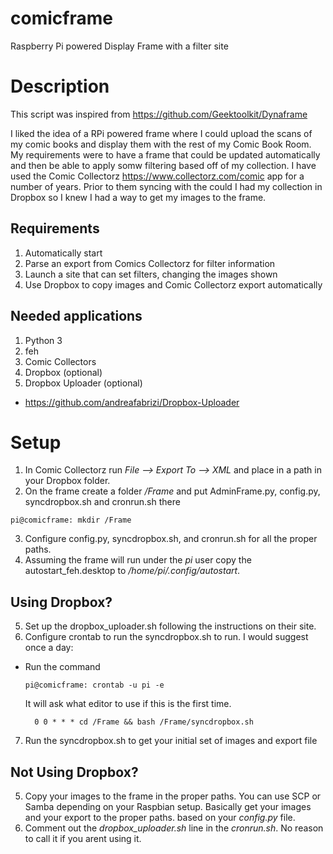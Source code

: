 # comicframe
Raspberry Pi powered Display Frame with a filter site

# Description
This script was inspired from https://github.com/Geektoolkit/Dynaframe

I liked the idea of a RPi powered frame where I could upload the scans of my comic books and display them with the rest of my Comic Book Room. My requirements were to have a frame that could be updated automatically and then be able to apply somw filtering based off of my collection. I have used the  Comic Collectorz https://www.collectorz.com/comic app for a number of years. Prior to them syncing with the could I had my collection in Dropbox so I knew I had a way to get my images to the frame.

## Requirements
1. Automatically start  
2. Parse an export from Comics Collectorz for filter information
3. Launch a site that can set filters, changing the images shown
4. Use Dropbox to copy images and Comic Collectorz export automatically

## Needed applications
1. Python 3
2. feh
3. Comic Collectors
4. Dropbox (optional)
5. Dropbox Uploader (optional)
  * https://github.com/andreafabrizi/Dropbox-Uploader

# Setup
1. In Comic Collectorz run *File --> Export To --> XML* and place in a path in your Dropbox folder.
2. On the frame create a folder */Frame* and put AdminFrame.py, config.py, syncdropbox.sh and cronrun.sh there
  ~~~
  pi@comicframe: mkdir /Frame
  ~~~
3. Configure config.py, syncdropbox.sh, and cronrun.sh for all the proper paths.
4. Assuming the frame will run under the *pi* user copy the autostart_feh.desktop to */home/pi/.config/autostart*.
## Using Dropbox?
5. Set up the dropbox_uploader.sh following the instructions on their site.
6. Configure crontab to run the syncdropbox.sh to run. I would suggest once a day:
  * Run the command 
      ~~~
      pi@comicframe: crontab -u pi -e
      ~~~
      It will ask what editor to use if this is the first time.
      ~~~
        0 0 * * * cd /Frame && bash /Frame/syncdropbox.sh
      ~~~
7. Run the syncdropbox.sh to get your initial set of images and export file
## Not Using Dropbox?
5. Copy your images to the frame in the proper paths. You can use SCP or Samba depending on your Raspbian setup. Basically get your images and your export to the proper paths. based on your *config.py* file.
6. Comment out the *dropbox_uploader.sh* line in the *cronrun.sh*. No reason to call it if you arent using it.

